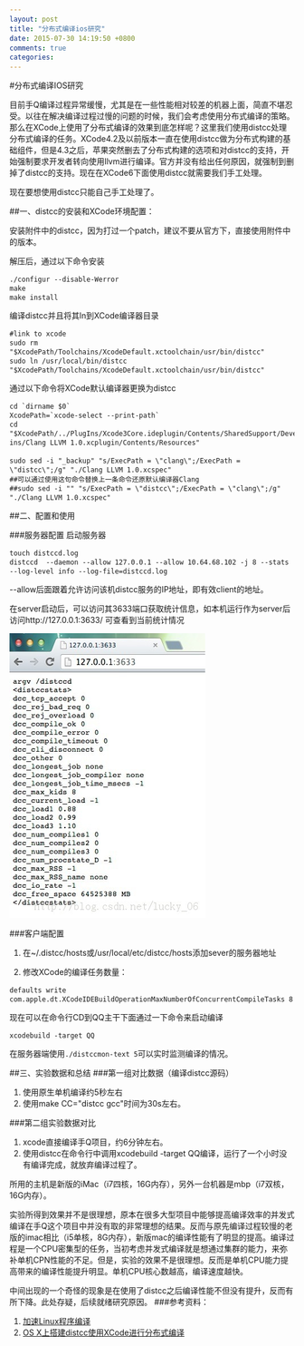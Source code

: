 ```yaml
---
layout: post
title: "分布式编译ios研究"
date: 2015-07-30 14:19:50 +0800
comments: true
categories: 
---
```

#分布式编译IOS研究

目前手Q编译过程异常缓慢，尤其是在一些性能相对较差的机器上面，简直不堪忍受。以往在解决编译过程过慢的问题的时候，我们会考虑使用分布式编译的策略。那么在XCode上使用了分布式编译的效果到底怎样呢？这里我们使用distcc处理分布式编译的任务。XCode4.2及以前版本一直在使用distcc做为分布式构建的基础组件，但是4.3之后，苹果突然删去了分布式构建的选项和对distcc的支持，开始强制要求开发者转向使用llvm进行编译。官方并没有给出任何原因，就强制到删掉了distcc的支持。现在在XCode6下面使用distcc就需要我们手工处理。

现在要想使用distcc只能自己手工处理了。

##一、distcc的安装和XCode环境配置：

安装附件中的distcc，因为打过一个patch，建议不要从官方下，直接使用附件中的版本。

解压后，通过以下命令安装

```
./configur --disable-Werror
make 
make install
```

编译distcc并且将其ln到XCode编译器目录

```
#link to xcode
sudo rm "$XcodePath/Toolchains/XcodeDefault.xctoolchain/usr/bin/distcc"
sudo ln /usr/local/bin/distcc "$XcodePath/Toolchains/XcodeDefault.xctoolchain/usr/bin/distcc"
```

通过以下命令将XCode默认编译器更换为distcc

```
cd `dirname $0`
XcodePath=`xcode-select --print-path`
cd "$XcodePath/../PlugIns/Xcode3Core.ideplugin/Contents/SharedSupport/Developer/Library/Xcode/Plug-ins/Clang LLVM 1.0.xcplugin/Contents/Resources"

sudo sed -i "_backup" "s/ExecPath = \"clang\";/ExecPath = \"distcc\";/g" "./Clang LLVM 1.0.xcspec"
##可以通过使用这句命令替换上一条命令还原默认编译器Clang  
##sudo sed -i "" "s/ExecPath = \"distcc\";/ExecPath = \"clang\";/g" "./Clang LLVM 1.0.xcspec"
```

##二、配置和使用

###服务器配置
启动服务器

```
touch distccd.log
distccd  --daemon --allow 127.0.0.1 --allow 10.64.68.102 -j 8 --stats --log-level info --log-file=distccd.log
```

--allow后面跟着允许访问该机distcc服务的IP地址，即有效client的地址。

在server启动后，可以访问其3633端口获取统计信息，如本机运行作为server后访问http://127.0.0.1:3633/ 可查看到当前统计情况

![](2334BAE1-5683-4368-907B-6509705F0775.jpg)

###客户端配置
1. 在~/.distcc/hosts或/usr/local/etc/distcc/hosts添加sever的服务器地址

2. 修改XCode的编译任务数量：

```
defaults write com.apple.dt.XCodeIDEBuildOperationMaxNumberOfConcurrentCompileTasks 8
```

现在可以在命令行CD到QQ主干下面通过一下命令来启动编译

```
xcodebuild -target QQ
```

在服务器端使用```./distccmon-text 5```可以实时监测编译的情况。

##三、实验数据和总结
###第一组对比数据（编译distcc源码）
1. 使用原生单机编译约5秒左右
2. 使用make CC="distcc gcc"时间为30s左右。

###第二组实验数据对比
1. xcode直接编译手Q项目，约6分钟左右。
2. 使用distcc在命令行中调用xcodebuild -target QQ编译，运行了一个小时没有编译完成，就放弃编译过程了。


所用的主机是新版的iMac（i7四核，16G内存），另外一台机器是mbp（i7双核，16G内存）。

实验所得到效果并不是很理想，原本在很多大型项目中能够提高编译效率的并发式编译在手Q这个项目中并没有取的非常理想的结果。反而与原先编译过程较慢的老版的imac相比（i5单核，8G内存），新版mac的编译性能有了明显的提高。编译过程是一个CPU密集型的任务，当初考虑并发式编译就是想通过集群的能力，来弥补单机CPN性能的不足。但是，实验的效果不是很理想。反而是单机CPU能力提高带来的编译性能提升明显。单机CPU核心数越高，编译速度越快。


中间出现的一个奇怪的现象是在使用了distcc之后编译性能不但没有提升，反而有所下降。此处存疑，后续就绪研究原因。
###参考资料：

1. [加速Linux程序编译](http://www.freemindworld.com/blog/2010/100105_make_complie_process_faster.shtml)
2. [OS X上搭建distcc使用XCode进行分布式编译](http://www.myexception.cn/operating-system/1631778.html)
